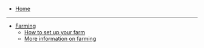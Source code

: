 * [Home](/)

--- 

* [Farming](tf_farming/README.md)
    * [How to set up your farm](tf_farming/farming_setup.md)
    * [More information on farming](tf_farming/farming_info.md)
